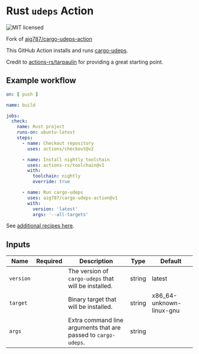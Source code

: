 # Rust `udeps` Action

![MIT licensed](https://img.shields.io/badge/license-MIT-blue.svg)

Fork of [aig787/cargo-udeps-action](https://github.com/aig787/cargo-udeps-action)

This GitHub Action installs and runs [cargo-udeps](https://github.com/est31/cargo-udeps).

Credit to [actions-rs/tarpaulin](https://github.com/actions-rs/tarpaulin) for providing a great starting point.

## Example workflow

```yaml
on: [ push ]

name: build

jobs:
  check:
    name: Rust project
    runs-on: ubuntu-latest
    steps:
      - name: Checkout repository
        uses: actions/checkout@v2

      - name: Install nightly toolchain
        uses: actions-rs/toolchain@v1
        with:
          toolchain: nightly
          override: true

      - name: Run cargo-udeps
        uses: aig787/cargo-udeps-action@v1
        with:
          version: 'latest'
          args: '--all-targets'
```

See [additional recipes here](https://github.com/actions-rs/meta).

## Inputs

| Name      | Required | Description                                                    | Type   | Default                  |
|-----------|:--------:|----------------------------------------------------------------|--------|--------------------------|
| `version` |          | The version of `cargo-udeps` that will be installed.           | string | latest                   |
| `target`  |          | Binary target that will be installed.                          | string | x86_64-unknown-linux-gnu |
| `args`    |          | Extra command line arguments that are passed to `cargo-udeps`. | string |                          |
